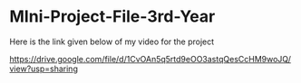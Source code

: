 # MIni-Project-File-3rd-Year

Here is the link given below of my video for the project

https://drive.google.com/file/d/1CvOAn5q5rtd9eOO3astqQesCcHM9woJQ/view?usp=sharing
